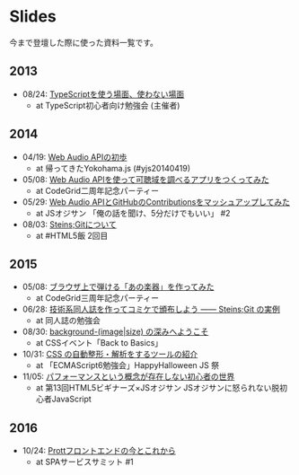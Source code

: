Slides
============

今まで登壇した際に使った資料一覧です。

2013
------------

- 08/24: [TypeScriptを使う場面、使わない場面](http://kubosho.github.io/s/tsbeginner/index.html)
  - at TypeScript初心者向け勉強会 (主催者)

2014
------------

- 04/19: [Web Audio APIの初歩](http://www.slideshare.net/kubosho/web-audio-api-33705589)
  - at 帰ってきたYokohama.js (#yjs20140419)
- 05/08: [Web Audio APIを使って可聴域を調べるアプリをつくってみた](http://www.slideshare.net/kubosho/web-audio-api-34440311)
  - at CodeGrid二周年記念パーティー
- 05/29: [Web Audio APIとGitHubのContributionsをマッシュアップしてみた](http://www.slideshare.net/kubosho/web-audio-apigithubcontributions)
  - at JSオジサン 「俺の話を聞け、5分だけでもいい」 #2
- 08/03: [Steins;Gitについて](http://www.slideshare.net/kubosho/steinsgit)
  - at #HTML5飯 2回目

2015
------------

- 05/08: [ブラウザ上で弾ける「あの楽器」を作ってみた](https://speakerdeck.com/kubosho/burauzashang-dedan-keru-afalsele-qi-wozuo-tutemita)
  - at CodeGrid三周年記念パーティー
- 06/28: [技術系同人誌を作ってコミケで頒布しよう ―― Steins;Git の実例](http://www.slideshare.net/kubosho/06-28howtomakethetechdoujinshi)
  - at 同人誌の勉強会
- 08/30: [background-(image|size) の深みへようこそ](http://www.slideshare.net/kubosho/backgroundimagesize)
  - at CSSイベント「Back to Basics」
- 10/31: [CSS の自動整形・解析をするツールの紹介](https://kubosho.github.io/s/20151031-happyhalloween-js/#/)
  - at 「ECMAScript6勉強会」HappyHalloween JS 祭
- 11/05: [パフォーマンスという概念が存在しない初心者の世界](https://kubosho.github.io/s/20151105-html5beginners/#/)
  - at 第13回HTML5ビギナーズ×JSオジサン JSオジサンに怒られない脱初心者JavaScript

2016
------------

- 10/24: [Prottフロントエンドの今とこれから](https://speakerdeck.com/kubosho/protthurontoendofalseimatokorekara)
  - at SPAサービスサミット #1
